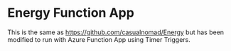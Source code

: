 # Energy Function App

This is the same as https://github.com/casualnomad/Energy but has been modified to run with Azure Function App using Timer Triggers. 